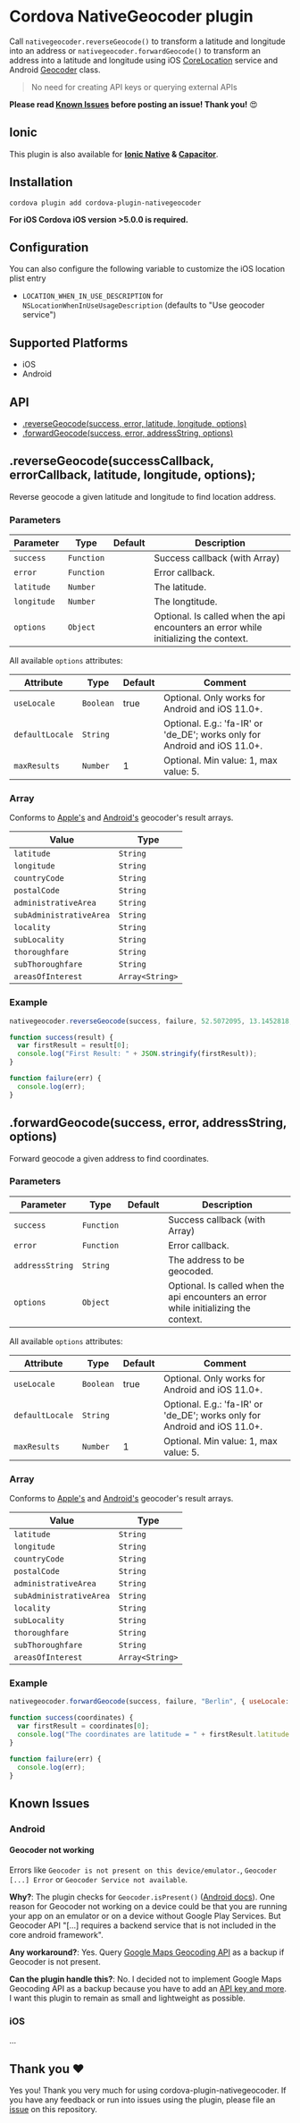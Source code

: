 # Cordova NativeGeocoder plugin
Call `nativegeocoder.reverseGeocode()` to transform a latitude and longitude into an address or `nativegeocoder.forwardGeocode()` to transform an address into a latitude and longitude using iOS [CoreLocation](https://developer.apple.com/library/ios/documentation/CoreLocation/Reference/CoreLocation_Framework/) service and Android [Geocoder](https://developer.android.com/reference/android/location/Geocoder.html) class.

> No need for creating API keys or querying external APIs


**Please read [Known Issues](#known-issues) before posting an issue! Thank you!** :heart_eyes:

## Ionic

This plugin is also available for **[Ionic Native](https://ionicframework.com/docs/native/native-geocoder/) & [Capacitor](https://ionicframework.com/docs/native/native-geocoder/)**.

## Installation
```
cordova plugin add cordova-plugin-nativegeocoder
```
**For iOS Cordova iOS version >5.0.0 is required.**

## Configuration
You can also configure the following variable to customize the iOS location plist entry

- `LOCATION_WHEN_IN_USE_DESCRIPTION` for `NSLocationWhenInUseUsageDescription` (defaults to "Use geocoder service")

## Supported Platforms
- iOS
- Android

## API
- [.reverseGeocode(success, error, latitude, longitude, options)]()
- [.forwardGeocode(success, error, addressString, options)]()

## .reverseGeocode(successCallback, errorCallback, latitude, longitude, options);
Reverse geocode a given latitude and longitude to find location address.

### Parameters

| Parameter        | Type       | Default | Description                                                   |
| ---------------- | ---------- | ------- | ------------------------------------------------------------- |
| `success` | `Function` |         | Success callback (with Array<Result>)              |
| `error`   | `Function` |         | Error callback. |
| `latitude` | `Number` |         | The latitude.               |
| `longitude`   | `Number` |         | The longtitude. |
| `options`   | `Object` |         | Optional. Is called when the api encounters an error while initializing the context. |

All available `options` attributes:

| Attribute                      | Type     | Default                                                      | Comment                                        |
| ------------------------------ | -------- | ------------------------------------------------------------ | -------------------------------------------------- |
| `useLocale`  | `Boolean` | true | Optional. Only works for Android and iOS 11.0+. |
| `defaultLocale` | `String` |  | Optional. E.g.: 'fa-IR' or 'de_DE'; works only for Android and iOS 11.0+. |
| `maxResults` | `Number` | 1 | Optional. Min value: 1, max value: 5. |

### Array<Result>
Conforms to [Apple's](https://developer.apple.com/documentation/corelocation/clplacemark) and [Android's](https://developer.android.com/reference/android/location/Address.html) geocoder's result arrays.

| Value | Type     |
|-------------|-----------
| `latitude`  | `String` |
| `longitude`  | `String` |
| `countryCode`  | `String` | 
| `postalCode`  | `String` | 
| `administrativeArea`  | `String` | 
| `subAdministrativeArea`  | `String` | 
| `locality`  | `String` | 
| `subLocality`  | `String` | 
| `thoroughfare`  | `String` | 
| `subThoroughfare`  | `String` |
| `areasOfInterest`  | `Array<String>` | 

### Example
```js
nativegeocoder.reverseGeocode(success, failure, 52.5072095, 13.1452818, { useLocale: true, maxResults: 1 });

function success(result) {
  var firstResult = result[0];
  console.log("First Result: " + JSON.stringify(firstResult));
}

function failure(err) {
  console.log(err);
}
```

## .forwardGeocode(success, error, addressString, options)
Forward geocode a given address to find coordinates.

### Parameters

| Parameter        | Type       | Default | Description                                                   |
| ---------------- | ---------- | ------- | ------------------------------------------------------------- |
| `success` | `Function` |         | Success callback (with Array<Result>)              |
| `error`   | `Function` |         | Error callback. |
| `addressString` | `String` |         | The address to be geocoded.               |
| `options`   | `Object` |         | Optional. Is called when the api encounters an error while initializing the context. |

All available `options` attributes:

| Attribute                      | Type     | Default                                                      | Comment                                        |
| ------------------------------ | -------- | ------------------------------------------------------------ | -------------------------------------------------- |
| `useLocale`  | `Boolean` | true | Optional. Only works for Android and iOS 11.0+. |
| `defaultLocale` | `String` |  | Optional. E.g.: 'fa-IR' or 'de_DE'; works only for Android and iOS 11.0+. |
| `maxResults` | `Number` | 1 | Optional. Min value: 1, max value: 5. |

### Array<Result>
Conforms to [Apple's](https://developer.apple.com/documentation/corelocation/clplacemark) and [Android's](https://developer.android.com/reference/android/location/Address.html) geocoder's result arrays.

| Value | Type     |
|-------------|-----------
| `latitude`  | `String` |
| `longitude`  | `String` |
| `countryCode`  | `String` | 
| `postalCode`  | `String` | 
| `administrativeArea`  | `String` | 
| `subAdministrativeArea`  | `String` | 
| `locality`  | `String` | 
| `subLocality`  | `String` | 
| `thoroughfare`  | `String` | 
| `subThoroughfare`  | `String` |
| `areasOfInterest`  | `Array<String>` | 

### Example
```js
nativegeocoder.forwardGeocode(success, failure, "Berlin", { useLocale: true, maxResults: 1 });

function success(coordinates) {
  var firstResult = coordinates[0];
  console.log("The coordinates are latitude = " + firstResult.latitude + " and longitude = " + firstResult.longitude);
}

function failure(err) {
  console.log(err);
}
```

## Known Issues

### Android 

#### Geocoder not working
Errors like `Geocoder is not present on this device/emulator.`, `Geocoder [...] Error` or `Geocoder Service not available`.

**Why?**: 
The plugin checks for `Geocoder.isPresent()` ([Android docs](https://developer.android.com/reference/android/location/Geocoder.html#isPresent())). One reason for Geocoder not working on a device could be that you are running your app on an emulator or on a device without Google Play Services. But Geocoder API "[...] requires a backend service that is not included in the core android framework".

**Any workaround?**: 
Yes. Query [Google Maps Geocoding API](https://developers.google.com/maps/documentation/geocoding/start) as a backup if Geocoder is not present.

**Can the plugin handle this?**: 
No. I decided not to implement Google Maps Geocoding API as a backup because you have to add an [API key and more](https://developers.google.com/maps/documentation/geocoding/usage-and-billing). I want this plugin to remain as small and lightweight as possible.

### iOS
...

## Thank you :heart:
Yes you! Thank you very much for using cordova-plugin-nativegeocoder. If you have any feedback or run into issues using the plugin, please file an [issue](https://github.com/sebastianbaar/cordova-plugin-nativegeocoder/issues/new) on this repository.
